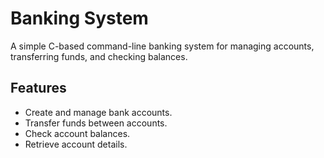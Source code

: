 # Banking System

A simple C-based command-line banking system for managing accounts, transferring funds, and checking balances.

## Features

- Create and manage bank accounts.
- Transfer funds between accounts.
- Check account balances.
- Retrieve account details.

